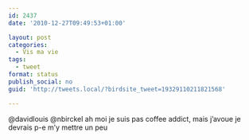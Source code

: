 ```yaml
---
id: 2437
date: '2010-12-27T09:49:53+01:00'

layout: post
categories:
  - Vis ma vie
tags:
  - tweet
format: status
publish_social: no
guid: 'http://tweets.local/?birdsite_tweet=19329110211821568'

---
```


@davidlouis @nbirckel ah moi je suis pas coffee addict, mais j’avoue je devrais p-e m’y mettre un peu